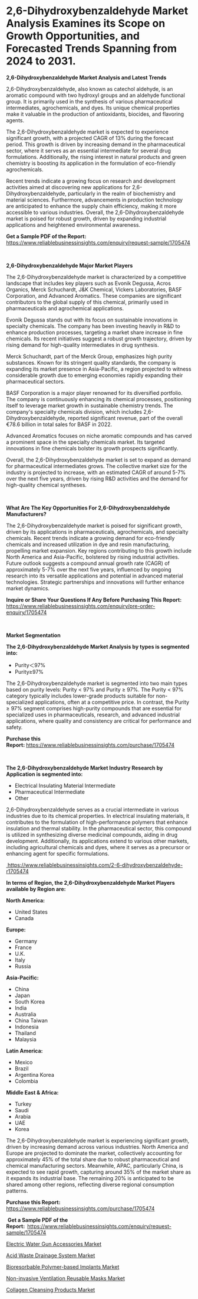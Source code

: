 <p><h1>2,6-Dihydroxybenzaldehyde Market Analysis Examines its Scope on Growth Opportunities, and Forecasted Trends Spanning from 2024 to 2031.</h1></p><p><strong>2,6-Dihydroxybenzaldehyde Market Analysis and Latest Trends</strong></p>
<p><p>2,6-Dihydroxybenzaldehyde, also known as catechol aldehyde, is an aromatic compound with two hydroxyl groups and an aldehyde functional group. It is primarily used in the synthesis of various pharmaceutical intermediates, agrochemicals, and dyes. Its unique chemical properties make it valuable in the production of antioxidants, biocides, and flavoring agents.</p><p>The 2,6-Dihydroxybenzaldehyde market is expected to experience significant growth, with a projected CAGR of 13% during the forecast period. This growth is driven by increasing demand in the pharmaceutical sector, where it serves as an essential intermediate for several drug formulations. Additionally, the rising interest in natural products and green chemistry is boosting its application in the formulation of eco-friendly agrochemicals.</p><p>Recent trends indicate a growing focus on research and development activities aimed at discovering new applications for 2,6-Dihydroxybenzaldehyde, particularly in the realm of biochemistry and material sciences. Furthermore, advancements in production technology are anticipated to enhance the supply chain efficiency, making it more accessible to various industries. Overall, the 2,6-Dihydroxybenzaldehyde market is poised for robust growth, driven by expanding industrial applications and heightened environmental awareness.</p></p>
<p><strong>Get a Sample PDF of the Report:&nbsp;</strong> <a href="https://www.reliablebusinessinsights.com/enquiry/request-sample/1705474?utm_campaign=1734&utm_medium=2&utm_source=Github&utm_content=ia&utm_term=21102024&utm_id=26-dihydroxybenzaldehyde">https://www.reliablebusinessinsights.com/enquiry/request-sample/1705474</a></p>
<p>&nbsp;</p>
<p><strong>2,6-Dihydroxybenzaldehyde Major Market Players</strong></p>
<p><p>The 2,6-Dihydroxybenzaldehyde market is characterized by a competitive landscape that includes key players such as Evonik Degussa, Acros Organics, Merck Schuchardt, J&K Chemical, Vickers Laboratories, BASF Corporation, and Advanced Aromatics. These companies are significant contributors to the global supply of this chemical, primarily used in pharmaceuticals and agrochemical applications.</p><p>Evonik Degussa stands out with its focus on sustainable innovations in specialty chemicals. The company has been investing heavily in R&D to enhance production processes, targeting a market share increase in fine chemicals. Its recent initiatives suggest a robust growth trajectory, driven by rising demand for high-quality intermediates in drug synthesis.</p><p>Merck Schuchardt, part of the Merck Group, emphasizes high purity substances. Known for its stringent quality standards, the company is expanding its market presence in Asia-Pacific, a region projected to witness considerable growth due to emerging economies rapidly expanding their pharmaceutical sectors.</p><p>BASF Corporation is a major player renowned for its diversified portfolio. The company is continuously enhancing its chemical processes, positioning itself to leverage market growth in sustainable chemistry trends. The company's specialty chemicals division, which includes 2,6-Dihydroxybenzaldehyde, reported significant revenue, part of the overall €78.6 billion in total sales for BASF in 2022.</p><p>Advanced Aromatics focuses on niche aromatic compounds and has carved a prominent space in the specialty chemicals market. Its targeted innovations in fine chemicals bolster its growth prospects significantly.</p><p>Overall, the 2,6-Dihydroxybenzaldehyde market is set to expand as demand for pharmaceutical intermediates grows. The collective market size for the industry is projected to increase, with an estimated CAGR of around 5-7% over the next five years, driven by rising R&D activities and the demand for high-quality chemical syntheses.</p></p>
<p>&nbsp;</p>
<p><strong>What Are The Key Opportunities For 2,6-Dihydroxybenzaldehyde Manufacturers?</strong></p>
<p><p>The 2,6-Dihydroxybenzaldehyde market is poised for significant growth, driven by its applications in pharmaceuticals, agrochemicals, and specialty chemicals. Recent trends indicate a growing demand for eco-friendly chemicals and increased utilization in dye and resin manufacturing, propelling market expansion. Key regions contributing to this growth include North America and Asia-Pacific, bolstered by rising industrial activities. Future outlook suggests a compound annual growth rate (CAGR) of approximately 5-7% over the next five years, influenced by ongoing research into its versatile applications and potential in advanced material technologies. Strategic partnerships and innovations will further enhance market dynamics.</p></p>
<p><strong>Inquire or Share Your Questions If Any Before Purchasing This Report:</strong> <a href="https://www.reliablebusinessinsights.com/enquiry/pre-order-enquiry/1705474?utm_campaign=1734&utm_medium=2&utm_source=Github&utm_content=ia&utm_term=21102024&utm_id=26-dihydroxybenzaldehyde">https://www.reliablebusinessinsights.com/enquiry/pre-order-enquiry/1705474</a></p>
<p>&nbsp;</p>
<p><strong>Market Segmentation</strong></p>
<p><strong>The 2,6-Dihydroxybenzaldehyde Market Analysis by types is segmented into:</strong></p>
<p><ul><li>Purity＜97%</li><li>Purity≥97%</li></ul></p>
<p><p>The 2,6-Dihydroxybenzaldehyde market is segmented into two main types based on purity levels: Purity < 97% and Purity ≥ 97%. The Purity < 97% category typically includes lower-grade products suitable for non-specialized applications, often at a competitive price. In contrast, the Purity ≥ 97% segment comprises high-purity compounds that are essential for specialized uses in pharmaceuticals, research, and advanced industrial applications, where quality and consistency are critical for performance and safety.</p></p>
<p><strong>Purchase this Report:&nbsp;</strong><a href="https://www.reliablebusinessinsights.com/purchase/1705474?utm_campaign=1734&utm_medium=2&utm_source=Github&utm_content=ia&utm_term=21102024&utm_id=26-dihydroxybenzaldehyde">https://www.reliablebusinessinsights.com/purchase/1705474</a></p>
<p>&nbsp;</p>
<p><strong>The 2,6-Dihydroxybenzaldehyde Market Industry Research by Application is segmented into:</strong></p>
<p><ul><li>Electrical Insulating Material Intermediate</li><li>Pharmaceutical Intermediate</li><li>Other</li></ul></p>
<p><p>2,6-Dihydroxybenzaldehyde serves as a crucial intermediate in various industries due to its chemical properties. In electrical insulating materials, it contributes to the formulation of high-performance polymers that enhance insulation and thermal stability. In the pharmaceutical sector, this compound is utilized in synthesizing diverse medicinal compounds, aiding in drug development. Additionally, its applications extend to various other markets, including agricultural chemicals and dyes, where it serves as a precursor or enhancing agent for specific formulations.</p></p>
<p><a href="https://www.reliablebusinessinsights.com/2-6-dihydroxybenzaldehyde-r1705474?utm_campaign=1734&utm_medium=2&utm_source=Github&utm_content=ia&utm_term=21102024&utm_id=26-dihydroxybenzaldehyde">&nbsp;https://www.reliablebusinessinsights.com/2-6-dihydroxybenzaldehyde-r1705474</a></p>
<p><strong>In terms of Region, the 2,6-Dihydroxybenzaldehyde Market Players available by Region are:</strong></p>
<p>
    <p> <strong> North America: </strong>
        <ul>
            <li>United States</li>
            <li>Canada</li>
        </ul>
        </p> 
    <p> <strong> Europe: </strong>
        <ul>
            <li>Germany</li>
            <li>France</li>
            <li>U.K.</li>
            <li>Italy</li>
            <li>Russia</li>
        </ul>
        </p> 
    <p> <strong> Asia-Pacific: </strong>
        <ul>
            <li>China</li>
            <li>Japan</li>
            <li>South Korea</li>
            <li>India</li>
            <li>Australia</li>
            <li>China Taiwan</li>
            <li>Indonesia</li>
            <li>Thailand</li>
            <li>Malaysia</li>
        </ul>
        </p> 
    <p> <strong> Latin America: </strong>
        <ul>
            <li>Mexico</li>
            <li>Brazil</li>
            <li>Argentina Korea</li>
            <li>Colombia</li>
        </ul>
        </p> 
    <p> <strong> Middle East & Africa: </strong>
        <ul>
            <li>Turkey</li>
            <li>Saudi</li>
            <li>Arabia</li>
            <li>UAE</li>
            <li>Korea</li>
        </ul>
    </p>
    </p>
<p><p>The 2,6-Dihydroxybenzaldehyde market is experiencing significant growth, driven by increasing demand across various industries. North America and Europe are projected to dominate the market, collectively accounting for approximately 45% of the total share due to robust pharmaceutical and chemical manufacturing sectors. Meanwhile, APAC, particularly China, is expected to see rapid growth, capturing around 35% of the market share as it expands its industrial base. The remaining 20% is anticipated to be shared among other regions, reflecting diverse regional consumption patterns.</p></p>
<p><strong>Purchase this Report: </strong><a href="https://www.reliablebusinessinsights.com/purchase/1705474?utm_campaign=1734&utm_medium=2&utm_source=Github&utm_content=ia&utm_term=21102024&utm_id=26-dihydroxybenzaldehyde">https://www.reliablebusinessinsights.com/purchase/1705474</a></p>
<p>&nbsp;<strong>Get a Sample PDF of the Report:&nbsp;&nbsp;</strong><a href="https://www.reliablebusinessinsights.com/enquiry/request-sample/1705474?utm_campaign=1734&utm_medium=2&utm_source=Github&utm_content=ia&utm_term=21102024&utm_id=26-dihydroxybenzaldehyde">https://www.reliablebusinessinsights.com/enquiry/request-sample/1705474</a></p>
<p><strong></strong></p>
<p><p><a href="https://www.linkedin.com/pulse/electric-water-gun-accessories-market-investigation-industry-htsff?utm_campaign=1734&utm_medium=2&utm_source=Github&utm_content=ia&utm_term=21102024&utm_id=26-dihydroxybenzaldehyde">Electric Water Gun Accessories Market</a></p><p><a href="https://www.linkedin.com/pulse/global-perspectives-acid-waste-drainage-system-market-trends-challenges-r1h2f?utm_campaign=1734&utm_medium=2&utm_source=Github&utm_content=ia&utm_term=21102024&utm_id=26-dihydroxybenzaldehyde">Acid Waste Drainage System Market</a></p><p><a href="https://www.linkedin.com/pulse/in-depth-analysis-global-bioresorbable-polymer-based-implants-omo8f?utm_campaign=1734&utm_medium=2&utm_source=Github&utm_content=ia&utm_term=21102024&utm_id=26-dihydroxybenzaldehyde">Bioresorbable Polymer-based Implants Market</a></p><p><a href="https://www.linkedin.com/pulse/strategic-insights-global-non-invasive-ventilation-reusable-masks-drrof?utm_campaign=1734&utm_medium=2&utm_source=Github&utm_content=ia&utm_term=21102024&utm_id=26-dihydroxybenzaldehyde">Non-invasive Ventilation Reusable Masks Market</a></p><p><a href="https://www.linkedin.com/pulse/global-collagen-cleansing-products-market-trends-forecasts-frxbf?utm_campaign=1734&utm_medium=2&utm_source=Github&utm_content=ia&utm_term=21102024&utm_id=26-dihydroxybenzaldehyde">Collagen Cleansing Products Market</a></p></p>
